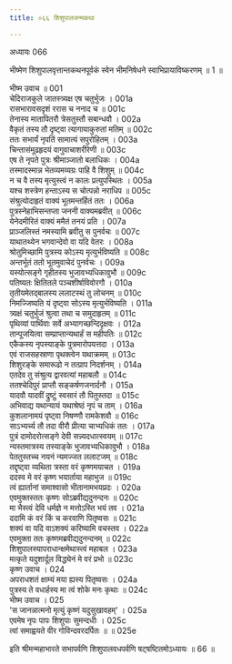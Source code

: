 ```yaml
---
title: ०६६ शिशुपालजन्मकथा

---
```

अध्यायः 066

भीष्मेण शिशुपालवृत्तान्तकथनपूर्वकं स्वेन भीमनिषेधने स्वाभिप्रायाविष्करणम् ॥ 1 ॥

भीष्म उवाच ॥	001  
चेदिराजकुले जातस्त्र्यक्ष एष चतुर्भुजः ।	001a  
रासभारावसदृशं ररास च ननाद च ॥	001c  
तेनास्य मातापितरौ त्रेसतुस्तौ सबान्धवौ ।	002a  
वैकृतं तस्य तौ दृष्ट्वा त्यागायाकुरुतां मतिम् ॥	002c  
ततः सभार्यं नृपतिं सामात्यं सपुरोहितम् ।	003a  
चिन्तासंमूढहृदयं वागुवाचाशरीरेणी ॥	003c  
एष ते नृपते पुत्रः श्रीमाञ्जातो बलाधिकः ।	004a  
तस्मादस्मान्न भेतव्यमव्यग्रः पाहि वै शिशुम् ॥	004c  
न च वै तस्य मृत्युस्त्वं न कालः प्रत्युपस्थितः ।	005a  
यश्च शस्त्रेण हन्ताऽस्य स चोत्पन्नो नराधिप ॥	005c  
संश्रुत्योदाहृतं वाक्यं भूतमन्तर्हितं ततः ।	006a  
पुत्रस्नेहाभिसन्तप्ता जननी वाक्यमब्रवीत् ॥	006c  
येनेदमीरितं वाक्यं ममैतं तनयं प्रति ।	007a  
प्राञ्जलिस्तं नमस्यामि ब्रवीतु स पुनर्वचः ॥	007c  
याथातथ्येन भगवान्देवो वा यदि वेतरः ।	008a  
श्रोतुमिच्छामि पुत्रस्य कोऽस्य मृत्युर्भविष्यति ॥	008c  
अन्तर्भूतं ततो भूतमुवाचेदं पुनर्वचः ।	009a  
यस्योत्सङ्गे गृहीतस्य भुजावभ्यधिकावुभौ ॥	009c  
पतिष्यतः क्षितितले पञ्चशीर्षाविवोरगौ ।	010a  
तृतीयमेतद्बालस्य ललाटस्थं तु लोचनम् ॥	010c  
निमज्जिष्यति यं दृष्ट्वा सोऽस्य मृत्युर्भविष्यति ।	011a  
त्र्यक्षं चतुर्भुजं श्रुत्वा तथा च समुदाहृतम् ॥	011c  
पृथिव्यां पार्थिवाः सर्वे अभ्यागच्छन्दिदृक्षवः ।	012a  
तान्पूजयित्वा सम्प्राप्तान्यथार्हं स महीपतिः ॥	012c  
एकैकस्य नृपस्याङ्के पुत्रमारोपयत्तदा ।	013a  
एवं राजसहस्राणा पृथक्त्वेन यथाक्रमम् ॥	013c  
शिशुरङ्के समारूढो न तत्प्राप निदर्शनम् ।	014a  
एतदेव तु संश्रुत्य द्वारवत्यां महाबलौ ॥	014c  
ततश्चेदिपुरं प्राप्तौ सङ्कर्षणजनार्दनौ ।	015a  
यादवौ यादवीं द्रुष्टुं स्वसारं तौ पितुस्तदा ॥	015c  
अभिवाद्य यथान्यायं यथाश्रेष्ठं नृपं च ताम् ।	016a  
कुशलानामयं पृष्ट्वा निषण्णौ रामकेशवौ ॥	016c  
साऽभ्यर्च्य तौ तदा वीरौ प्रीत्या चाभ्यधिकं ततः ।	017a  
पुत्रं दामोदरोत्सङ्गे देवी सन्न्यदधात्स्वयम् ॥	017c  
न्यस्तमात्रस्य तस्याङ्के भुजावभ्यधिकावुभौ ।	018a  
पेततुस्तच्च नयनं न्यमज्जत ललाटजम् ॥	018c  
तद्दृष्ट्वा व्यथिता त्रस्ता वरं कृष्णमयाचत ।	019a  
ददस्व मे वरं कृष्ण भयार्ताया महाभुज ॥	019c  
त्वं ह्यार्तानां समाश्वासो भीतानामभयप्रदः ।	020a  
एवमुक्तस्ततः कृष्णः सोऽब्रवीद्यदुनन्दनः ॥	020c  
मा भैस्त्वं देवि धर्मज्ञे न मत्तोऽस्ति भयं तव ।	021a  
ददामि कं वरं किं च करवाणि पितृष्वसः ॥	021c  
शक्यं वा यदि वाऽशक्यं करिष्यामि वचस्तव ।	022a  
एवमुक्ता ततः कृष्णमब्रवीद्यदुनन्दनम् ॥	022c  
शिशुपालस्यापराधान्क्षमेथास्त्वं महाबल ।	023a  
मत्कृते यदुशार्दूल विद्ध्येनं मे वरं प्रभो ॥	023c  
कृष्ण उवाच ।	024  
अपराधशतं क्षाम्यं मया ह्यस्य पितृष्वसः ।	024a  
पुत्रस्य ते वधार्हस्य मा त्वं शोके मनः कृथाः ॥	024c  
भीष्म उवाच ।	025  
\'स जानन्नात्मनो मृत्युं कृष्णं यदुसुखावहम्\' ।	025a  
एवमेष नृपः पापः शिशुपाः सुमन्दधीः ।	025c  
त्वां समाह्वयते वीर गोविन्दवरदर्पितः ॥ ॥	025e  

इति श्रीमन्महाभारते सभापर्वणि शिशुपालवधपर्वणि षट्षष्टितमोऽध्यायः ॥ 66 ॥